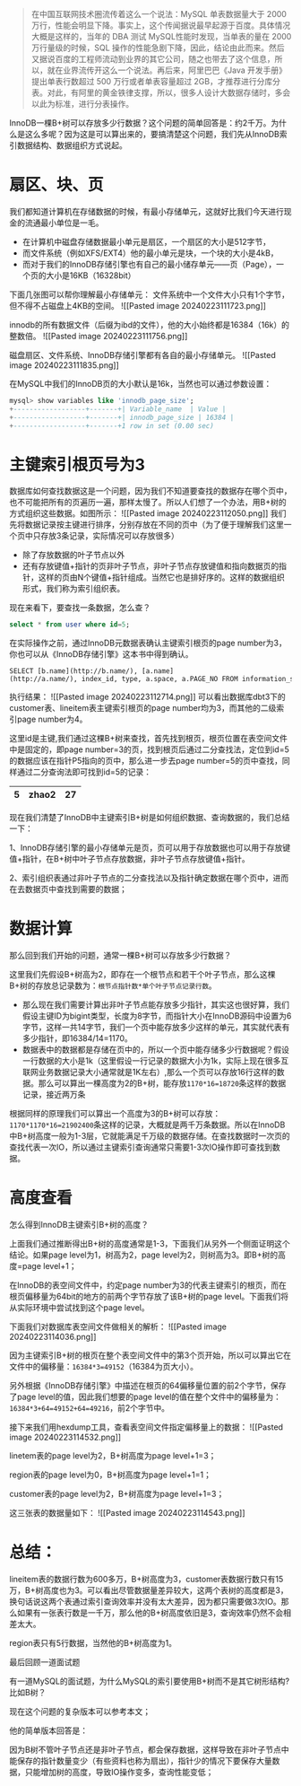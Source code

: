 >在中国互联网技术圈流传着这么一个说法：MySQL 单表数据量大于 2000 万行，性能会明显下降。事实上，这个传闻据说最早起源于百度。具体情况大概是这样的，当年的 DBA 测试 MySQL性能时发现，当单表的量在 2000 万行量级的时候，SQL 操作的性能急剧下降，因此，结论由此而来。然后又据说百度的工程师流动到业界的其它公司，随之也带去了这个信息，所以，就在业界流传开这么一个说法。再后来，阿里巴巴《Java 开发手册》提出单表行数超过 500 万行或者单表容量超过 2GB，才推荐进行分库分表。对此，有阿里的黄金铁律支撑，所以，很多人设计大数据存储时，多会以此为标准，进行分表操作。

InnoDB一棵B+树可以存放多少行数据？这个问题的简单回答是：约2千万。为什么是这么多呢？因为这是可以算出来的，要搞清楚这个问题，我们先从InnoDB索引数据结构、数据组织方式说起。
# 扇区、块、页
我们都知道计算机在存储数据的时候，有最小存储单元，这就好比我们今天进行现金的流通最小单位是一毛。
- 在计算机中磁盘存储数据最小单元是扇区，一个扇区的大小是512字节，
- 而文件系统（例如XFS/EXT4）他的最小单元是块，一个块的大小是4kB，
- 而对于我们的InnoDB存储引擎也有自己的最小储存单元——页（Page），一个页的大小是16KB（16328bit）

下面几张图可以帮你理解最小存储单元：
文件系统中一个文件大小只有1个字节，但不得不占磁盘上4KB的空间。
![[Pasted image 20240223111723.png]]

innodb的所有数据文件（后缀为ibd的文件），他的大小始终都是16384（16k）的整数倍。
![[Pasted image 20240223111756.png]]

磁盘扇区、文件系统、InnoDB存储引擎都有各自的最小存储单元。
![[Pasted image 20240223111835.png]]

在MySQL中我们的InnoDB页的大小默认是16k，当然也可以通过参数设置：
```sql
mysql> show variables like 'innodb_page_size';
+------------------+-------+| Variable_name  | Value |
+------------------+-------+| innodb_page_size | 16384 |
+------------------+-------+1 row in set (0.00 sec)
```

# 主键索引根页号为3

数据库如何查找数据这是一个问题，因为我们不知道要查找的数据存在哪个页中，也不可能把所有的页遍历一遍，那样太慢了。所以人们想了一个办法，用B+树的方式组织这些数据。如图所示：
![[Pasted image 20240223112050.png]]
我们先将数据记录按主键进行排序，分别存放在不同的页中（为了便于理解我们这里一个页中只存放3条记录，实际情况可以存放很多）
- 除了存放数据的叶子节点以外
- 还有存放键值+指针的页非叶子节点，非叶子节点存放键值和指向数据页的指针，这样的页由N个键值+指针组成。当然它也是排好序的。这样的数据组织形式，我们称为索引组织表。

现在来看下，要查找一条数据，怎么查？
```sql
select * from user where id=5;
```
在实际操作之前，通过InnoDB元数据表确认主键索引根页的page number为3，你也可以从《InnoDB存储引擎》这本书中得到确认。
```
SELECT [b.name](http://b.name/), [a.name](http://a.name/), index_id, type, a.space, a.PAGE_NO FROM information_schema.INNODB_SYS_INDEXES a, information_schema.INNODB_SYS_TABLES b WHERE a.table_id = b.table_id AND a.space <> 0;
```

执行结果：
![[Pasted image 20240223112714.png]]
可以看出数据库dbt3下的customer表、lineitem表主键索引根页的page number均为3，而其他的二级索引page number为4。


这里id是主键,我们通过这棵B+树来查找，首先找到根页，根页位置在表空间文件中是固定的，即page number=3的页，找到根页后通过二分查找法，定位到id=5的数据应该在指针P5指向的页中，那么进一步去page number=5的页中查找，同样通过二分查询法即可找到id=5的记录：

|5|zhao2|27|
|---|---|---|

现在我们清楚了InnoDB中主键索引B+树是如何组织数据、查询数据的，我们总结一下：

1、InnoDB存储引擎的最小存储单元是页，页可以用于存放数据也可以用于存放键值+指针，在B+树中叶子节点存放数据，非叶子节点存放键值+指针。

2、索引组织表通过非叶子节点的二分查找法以及指针确定数据在哪个页中，进而在去数据页中查找到需要的数据；

# 数据计算
那么回到我们开始的问题，通常一棵B+树可以存放多少行数据？

这里我们先假设B+树高为2，即存在一个根节点和若干个叶子节点，那么这棵B+树的存放总记录数为：`根节点指针数*单个叶子节点记录行数`。

- 那么现在我们需要计算出非叶子节点能存放多少指针，其实这也很好算，我们假设主键ID为bigint类型，长度为8字节，而指针大小在InnoDB源码中设置为6字节，这样一共14字节，我们一个页中能存放多少这样的单元，其实就代表有多少指针，即16384/14=1170。
- 数据表中的数据都是存储在页中的，所以一个页中能存储多少行数据呢？假设一行数据的大小是1k（这里假设一行记录的数据大小为1k，实际上现在很多互联网业务数据记录大小通常就是1K左右）,那么一个页可以存放16行这样的数据。那么可以算出一棵高度为2的B+树，能存放`1170*16=18720`条这样的数据记录，接近两万条

根据同样的原理我们可以算出一个高度为3的B+树可以存放：`1170*1170*16=21902400`条这样的记录，大概就是两千万条数据。所以在InnoDB中B+树高度一般为1-3层，它就能满足千万级的数据存储。在查找数据时一次页的查找代表一次IO，所以通过主键索引查询通常只需要1-3次IO操作即可查找到数据。
# 高度查看
怎么得到InnoDB主键索引B+树的高度？

上面我们通过推断得出B+树的高度通常是1-3，下面我们从另外一个侧面证明这个结论。如果page level为1，树高为2，page level为2，则树高为3。即B+树的高度=page level+1；

在InnoDB的表空间文件中，约定page number为3的代表主键索引的根页，而在根页偏移量为64bit的地方的前两个字节存放了该B+树的page level。下面我们将从实际环境中尝试找到这个page level。


下面我们对数据库表空间文件做相关的解析：
![[Pasted image 20240223114036.png]]

因为主键索引B+树的根页在整个表空间文件中的第3个页开始，所以可以算出它在文件中的偏移量：`16384*3=49152`（16384为页大小）。

另外根据《InnoDB存储引擎》中描述在根页的64偏移量位置的前2个字节，保存了page level的值，因此我们想要的page level的值在整个文件中的偏移量为：`16384*3+64=49152+64=49216`，前2个字节中。

接下来我们用hexdump工具，查看表空间文件指定偏移量上的数据：
![[Pasted image 20240223114532.png]]

linetem表的page level为2，B+树高度为page level+1=3；

region表的page level为0，B+树高度为page level+1=1；

customer表的page level为2，B+树高度为page level+1=3；

这三张表的数据量如下：
![[Pasted image 20240223114543.png]]

# 总结：

lineitem表的数据行数为600多万，B+树高度为3，customer表数据行数只有15万，B+树高度也为3。可以看出尽管数据量差异较大，这两个表树的高度都是3，换句话说这两个表通过索引查询效率并没有太大差异，因为都只需要做3次IO。那么如果有一张表行数是一千万，那么他的B+树高度依旧是3，查询效率仍然不会相差太大。

region表只有5行数据，当然他的B+树高度为1。



最后回顾一道面试题

有一道MySQL的面试题，为什么MySQL的索引要使用B+树而不是其它树形结构?比如B树？

现在这个问题的复杂版本可以参考本文；

他的简单版本回答是：

因为B树不管叶子节点还是非叶子节点，都会保存数据，这样导致在非叶子节点中能保存的指针数量变少（有些资料也称为扇出），指针少的情况下要保存大量数据，只能增加树的高度，导致IO操作变多，查询性能变低；